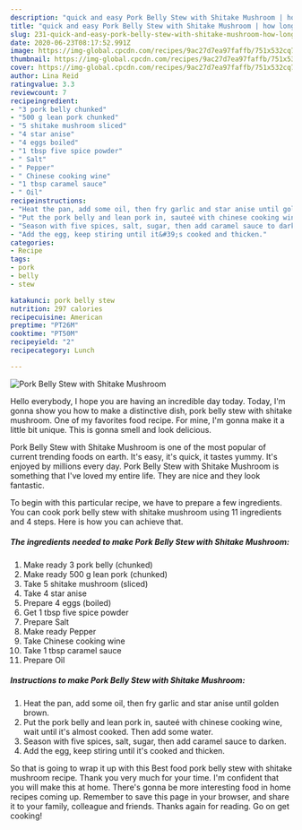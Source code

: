 ```yaml
---
description: "quick and easy Pork Belly Stew with Shitake Mushroom | how long to cook Pork Belly Stew with Shitake Mushroom"
title: "quick and easy Pork Belly Stew with Shitake Mushroom | how long to cook Pork Belly Stew with Shitake Mushroom"
slug: 231-quick-and-easy-pork-belly-stew-with-shitake-mushroom-how-long-to-cook-pork-belly-stew-with-shitake-mushroom
date: 2020-06-23T08:17:52.991Z
image: https://img-global.cpcdn.com/recipes/9ac27d7ea97faffb/751x532cq70/pork-belly-stew-with-shitake-mushroom-recipe-main-photo.jpg
thumbnail: https://img-global.cpcdn.com/recipes/9ac27d7ea97faffb/751x532cq70/pork-belly-stew-with-shitake-mushroom-recipe-main-photo.jpg
cover: https://img-global.cpcdn.com/recipes/9ac27d7ea97faffb/751x532cq70/pork-belly-stew-with-shitake-mushroom-recipe-main-photo.jpg
author: Lina Reid
ratingvalue: 3.3
reviewcount: 7
recipeingredient:
- "3 pork belly chunked"
- "500 g lean pork chunked"
- "5 shitake mushroom sliced"
- "4 star anise"
- "4 eggs boiled"
- "1 tbsp five spice powder"
- " Salt"
- " Pepper"
- " Chinese cooking wine"
- "1 tbsp caramel sauce"
- " Oil"
recipeinstructions:
- "Heat the pan, add some oil, then fry garlic and star anise until golden brown."
- "Put the pork belly and lean pork in, sauteé with chinese cooking wine, wait until it&#39;s almost cooked. Then add some water."
- "Season with five spices, salt, sugar, then add caramel sauce to darken."
- "Add the egg, keep stiring until it&#39;s cooked and thicken."
categories:
- Recipe
tags:
- pork
- belly
- stew

katakunci: pork belly stew 
nutrition: 297 calories
recipecuisine: American
preptime: "PT26M"
cooktime: "PT50M"
recipeyield: "2"
recipecategory: Lunch

---
```



![Pork Belly Stew with Shitake Mushroom](https://img-global.cpcdn.com/recipes/9ac27d7ea97faffb/751x532cq70/pork-belly-stew-with-shitake-mushroom-recipe-main-photo.jpg)

Hello everybody, I hope you are having an incredible day today. Today, I'm gonna show you how to make a distinctive dish, pork belly stew with shitake mushroom. One of my favorites food recipe. For mine, I'm gonna make it a little bit unique. This is gonna smell and look delicious.



Pork Belly Stew with Shitake Mushroom is one of the most popular of current trending foods on earth. It's easy, it's quick, it tastes yummy. It's enjoyed by millions every day. Pork Belly Stew with Shitake Mushroom is something that I've loved my entire life. They are nice and they look fantastic.


To begin with this particular recipe, we have to prepare a few ingredients. You can cook pork belly stew with shitake mushroom using 11 ingredients and 4 steps. Here is how you can achieve that.

<!--inarticleads1-->

##### The ingredients needed to make Pork Belly Stew with Shitake Mushroom:

1. Make ready 3 pork belly (chunked)
1. Make ready 500 g lean pork (chunked)
1. Take 5 shitake mushroom (sliced)
1. Take 4 star anise
1. Prepare 4 eggs (boiled)
1. Get 1 tbsp five spice powder
1. Prepare  Salt
1. Make ready  Pepper
1. Take  Chinese cooking wine
1. Take 1 tbsp caramel sauce
1. Prepare  Oil




<!--inarticleads2-->

##### Instructions to make Pork Belly Stew with Shitake Mushroom:

1. Heat the pan, add some oil, then fry garlic and star anise until golden brown.
1. Put the pork belly and lean pork in, sauteé with chinese cooking wine, wait until it&#39;s almost cooked. Then add some water.
1. Season with five spices, salt, sugar, then add caramel sauce to darken.
1. Add the egg, keep stiring until it&#39;s cooked and thicken.




So that is going to wrap it up with this Best food pork belly stew with shitake mushroom recipe. Thank you very much for your time. I'm confident that you will make this at home. There's gonna be more interesting food in home recipes coming up. Remember to save this page in your browser, and share it to your family, colleague and friends. Thanks again for reading. Go on get cooking!
